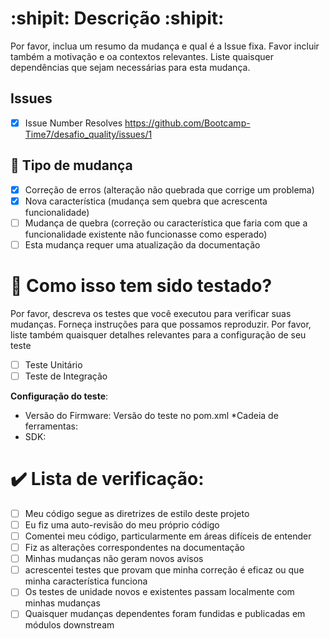 # :shipit: Descrição :shipit:

Por favor, inclua um resumo da mudança e qual é a Issue fixa. Favor incluir também a motivação e oa contextos relevantes. Liste quaisquer dependências que sejam necessárias para esta mudança.

## Issues
<!-- Abaixo você irá colocar o link da Issue em que você está trabalhando, como no exemplo abaixo -->

-  [x] Issue Number Resolves https://github.com/Bootcamp-Time7/desafio_quality/issues/1

## 💱 Tipo de mudança
<!-- Favor excluir as opções que não são relevantes. -->

- [x] Correção de erros (alteração não quebrada que corrige um problema)
- [x] Nova característica (mudança sem quebra que acrescenta funcionalidade)
- [ ] Mudança de quebra (correção ou característica que faria com que a funcionalidade existente não funcionasse como esperado)
- [ ] Esta mudança requer uma atualização da documentação

# 🧪 Como isso tem sido testado?

Por favor, descreva os testes que você executou para verificar suas mudanças. Forneça instruções para que possamos reproduzir. Por favor, liste também quaisquer detalhes relevantes para a configuração de seu teste

- [ ] Teste Unitário
- [ ] Teste de Integração

**Configuração do teste**:
* Versão do Firmware: Versão do teste no pom.xml
  *Cadeia de ferramentas:
* SDK:

# ✔️ Lista de verificação:

- [ ] Meu código segue as diretrizes de estilo deste projeto
- [ ] Eu fiz uma auto-revisão do meu próprio código
- [ ] Comentei meu código, particularmente em áreas difíceis de entender
- [ ] Fiz as alterações correspondentes na documentação
- [ ] Minhas mudanças não geram novos avisos
- [ ] acrescentei testes que provam que minha correção é eficaz ou que minha característica funciona
- [ ] Os testes de unidade novos e existentes passam localmente com minhas mudanças
- [ ] Quaisquer mudanças dependentes foram fundidas e publicadas em módulos downstream